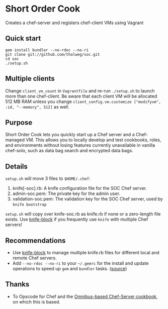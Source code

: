# Short Order Cook
Creates a chef-server and registers chef-client VMs using Vagrant

## Quick start

    gem install bundler --no-rdoc --no-ri
    git clone git://github.com/thalweg/soc.git
    cd soc
    ./setup.sh

## Multiple clients

Change `client_vm_count` in `Vagrantfile` and re-run `./setup.sh` to launch more than one chef-client. Be aware that each client VM will be allocated 512 MB RAM unless you change `client_config.vm.customize ["modifyvm", :id, "--memory", 512]` as well.

## Purpose
Short Order Cook lets you quickly start up a Chef server and a Chef-managed VM. This allows you to locally develop and test cookbooks, roles, and environments without losing features currently unavailable in vanilla chef-solo, such as data bag search and encrypted data bags.

## Details

`setup.sh` will move 3 files to `$HOME/.chef`:

1. knife[-soc].rb: A knife configuration file for the SOC Chef server.
2. admin-soc.pem: The private key for the admin user.
3. validation-soc.pem: The validation key for the SOC Chef server, used by `knife bootstrap`

`setup.sh` will copy over knife-soc.rb as knife.rb if none or a zero-length file exists. Use [knife-block](https://github.com/greenandsecure/knife-block) if you frequently use `knife` with multiple Chef servers!

## Recommendations
* Use [knife-block](https://github.com/greenandsecure/knife-block) to manage multiple knife.rb files for different local and remote Chef servers.
* Add `--no-rdoc --no-ri` to your `~/.gemrc` for the install and update operations to speed up `gem` and `bundler` tasks. ([source](http://stackoverflow.com/questions/1381725/how-to-make-no-ri-no-rdoc-the-default-for-gem-install/7662245#7662245))

## Thanks
* To Opscode for Chef and the [Omnibus-based Chef-Server cookbook](https://github.com/opscode-cookbooks/chef-server), on which this is based.
